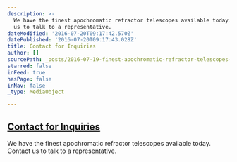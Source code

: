```yaml
---
description: >-
  We have the finest apochromatic refractor telescopes available today.  Contact
  us to talk to a representative.
dateModified: '2016-07-20T09:17:42.570Z'
datePublished: '2016-07-20T09:17:43.028Z'
title: Contact for Inquiries
author: []
sourcePath: _posts/2016-07-19-finest-apochromatic-refractor-telescopes-available-today.md
starred: false
inFeed: true
hasPage: false
inNav: false
_type: MediaObject

---
```

## [Contact for Inquiries][0]

We have the finest apochromatic refractor telescopes available today.   
Contact us to talk to a representative.

[0]: https://thegrid.formstack.com/forms/takahashicontact
